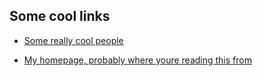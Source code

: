 ## Some cool links

* [Some really cool people](https://example.org)

* [My homepage, probably where youre reading this from](https://example.org)
